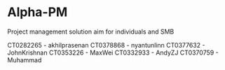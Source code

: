 # Alpha-PM
Project management solution aim for individuals and SMB

CT0282265 - akhilprasenan
CT0378868 - nyantunlinn
CT0377632 - JohnKrishnan
CT0353226 - MaxWei
CT0332933 - AndyZJ
CT0370759 - Muhammad
